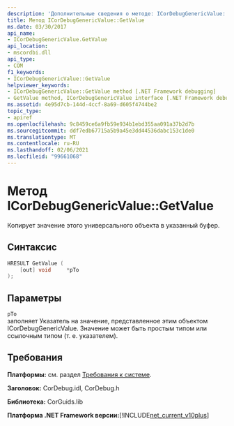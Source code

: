 ```yaml
---
description: 'Дополнительные сведения о методе: ICorDebugGenericValue:: GetValue'
title: Метод ICorDebugGenericValue::GetValue
ms.date: 03/30/2017
api_name:
- ICorDebugGenericValue.GetValue
api_location:
- mscordbi.dll
api_type:
- COM
f1_keywords:
- ICorDebugGenericValue::GetValue
helpviewer_keywords:
- ICorDebugGenericValue::GetValue method [.NET Framework debugging]
- GetValue method, ICorDebugGenericValue interface [.NET Framework debugging]
ms.assetid: 4e95d7cb-144d-4ccf-8a69-d605f4744be2
topic_type:
- apiref
ms.openlocfilehash: 9c8459ce6a9fb59e934b1ebd355aa091a37b2d7b
ms.sourcegitcommit: ddf7edb67715a5b9a45e3dd44536dabc153c1de0
ms.translationtype: MT
ms.contentlocale: ru-RU
ms.lasthandoff: 02/06/2021
ms.locfileid: "99661068"
---
```

# <a name="icordebuggenericvaluegetvalue-method"></a>Метод ICorDebugGenericValue::GetValue

Копирует значение этого универсального объекта в указанный буфер.  
  
## <a name="syntax"></a>Синтаксис  
  
```cpp  
HRESULT GetValue (  
    [out] void     *pTo  
);  
```  
  
## <a name="parameters"></a>Параметры  

 `pTo`  
 заполняет Указатель на значение, представленное этим объектом ICorDebugGenericValue. Значение может быть простым типом или ссылочным типом (т. е. указателем).  
  
## <a name="requirements"></a>Требования  

 **Платформы:** см. раздел [Требования к системе](../../get-started/system-requirements.md).  
  
 **Заголовок:** CorDebug.idl, CorDebug.h  
  
 **Библиотека:** CorGuids.lib  
  
 **Платформа .NET Framework версии:**[!INCLUDE[net_current_v10plus](../../../../includes/net-current-v10plus-md.md)]
